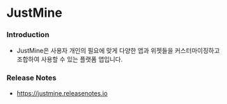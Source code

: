 # JustMine

### Introduction
- JustMine은 사용자 개인의 필요에 맞게 다양한 앱과 위젯들을 커스터마이징하고 조합하여 사용할 수 있는 플랫폼 앱입니다.

### Release Notes
- https://justmine.releasenotes.io
